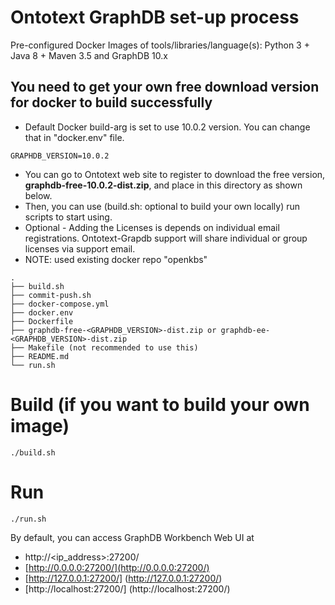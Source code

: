 # Ontotext GraphDB set-up process

Pre-configured Docker Images of tools/libraries/language(s): Python 3 + Java 8 + Maven 3.5 and GraphDB 10.x


## You need to get your own free download version for docker to build successfully
- Default Docker build-arg is set to use 10.0.2 version. You can change that in "docker.env" file.
```
GRAPHDB_VERSION=10.0.2
```
- You can go to Ontotext web site to register to download the free version, **graphdb-free-10.0.2-dist.zip**, and place in this directory as shown below.
- Then, you can use (build.sh: optional to build your own locally) run scripts to start using.
- Optional - Adding the Licenses is depends on individual email registrations. Ontotext-Grapdb support will share individual or group licenses via support email.
- NOTE: used existing docker repo "openkbs"
```
.
├── build.sh
├── commit-push.sh
├── docker-compose.yml
├── docker.env
├── Dockerfile
├── graphdb-free-<GRAPHDB_VERSION>-dist.zip or graphdb-ee-<GRAPHDB_VERSION>-dist.zip
├── Makefile (not recommended to use this)
├── README.md
└── run.sh

```

# Build (if you want to build your own image)
```
./build.sh
```

# Run
```
./run.sh
```

By default, you can access GraphDB Workbench Web UI at


* http://<ip_address>:27200/
* [http://0.0.0.0:27200/](http://0.0.0.0:27200/) 
* [http://127.0.0.1:27200/] (http://127.0.0.1:27200/) 
* [http://localhost:27200/] (http://localhost:27200/)
